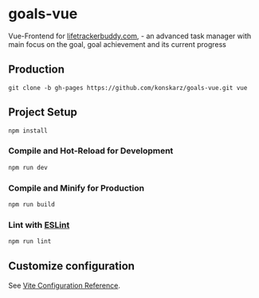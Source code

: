 # goals-vue

Vue-Frontend for [lifetrackerbuddy.com](https://lifetrackerbuddy.com/), - an advanced task manager with main focus on the goal, goal achievement and its current progress

## Production

```
git clone -b gh-pages https://github.com/konskarz/goals-vue.git vue
```

## Project Setup

```sh
npm install
```

### Compile and Hot-Reload for Development

```sh
npm run dev
```

### Compile and Minify for Production

```sh
npm run build
```

### Lint with [ESLint](https://eslint.org/)

```sh
npm run lint
```

## Customize configuration

See [Vite Configuration Reference](https://vitejs.dev/config/).
